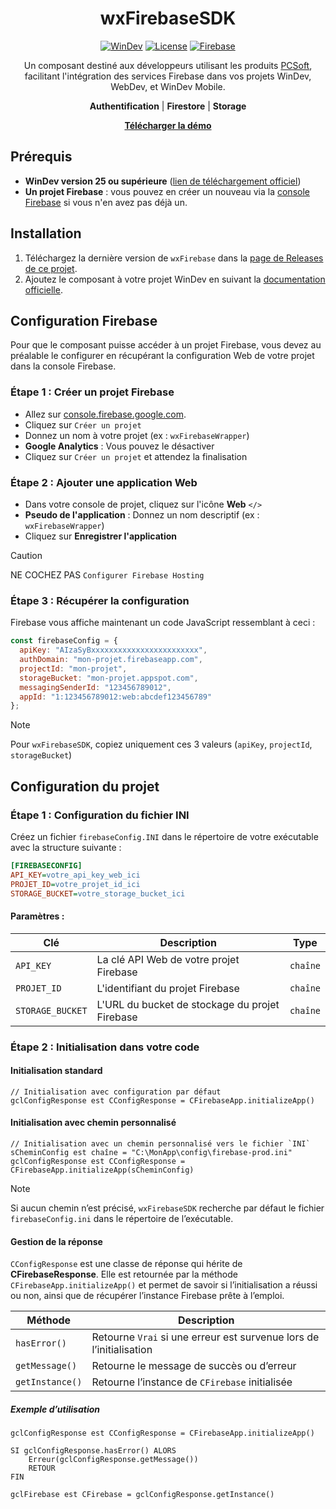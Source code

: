 <h1 align="center">wxFirebaseSDK</h1>

<div align="center">

[![WinDev](https://img.shields.io/badge/WinDev-25+-blue.svg?style=for-the-badge)](https://pcsoft.fr/)
[![License](https://img.shields.io/badge/License-MIT-green.svg?style=for-the-badge)](LICENSE)
[![Firebase](https://img.shields.io/badge/Firebase-REST_API-orange.svg?style=for-the-badge)](https://firebase.google.com/docs/reference/rest)

</div>

<p align="center">
    Un composant destiné aux développeurs utilisant les produits 
    <a href="https://pcsoft.fr/" target="_blank">PCSoft</a>, facilitant l'intégration des services Firebase dans vos projets WinDev, WebDev, et WinDev Mobile.
</p>

<p align="center">
    <strong>Authentification</strong> | <strong>Firestore</strong> | <strong>Storage</strong>
</p>

<p align="center">
    <a href="https://github.com/pcsoft-toolkit/wxFirebaseSDK/tree/main/Ressources/Exemple"><strong>Télécharger la démo</strong></a>
</p>

## Prérequis

- **WinDev version 25 ou supérieure** ([lien de téléchargement officiel](https://pcsoft.fr/st/telec/index.html))
- **Un projet Firebase** : vous pouvez en créer un nouveau via la [console Firebase](https://console.firebase.google.com/u/0/) si vous n'en avez pas déjà un.

## Installation

1. Téléchargez la dernière version de `wxFirebase` dans la [page de Releases de ce projet](https://github.com/pcsoft-toolkit/wxFirebaseSDK/releases).
2. Ajoutez le composant à votre projet WinDev en suivant la [documentation officielle](https://doc.pcsoft.fr/?2014006).

## Configuration Firebase

Pour que le composant puisse accéder à un projet Firebase, vous devez au préalable le configurer en récupérant la configuration Web de votre projet dans la console Firebase.

### Étape 1 : Créer un projet Firebase

- Allez sur [console.firebase.google.com](https://console.firebase.google.com).
- Cliquez sur `Créer un projet`
- Donnez un nom à votre projet (ex : `wxFirebaseWrapper`)
- **Google Analytics** : Vous pouvez le désactiver
- Cliquez sur `Créer un projet` et attendez la finalisation

### Étape 2 : Ajouter une application Web
- Dans votre console de projet, cliquez sur l'icône **Web** `</>`
- **Pseudo de l'application** : Donnez un nom descriptif (ex : `wxFirebaseWrapper`)
- Cliquez sur **Enregistrer l'application**
> [!CAUTION]
>  NE COCHEZ PAS `Configurer Firebase Hosting`

### Étape 3 : Récupérer la configuration
Firebase vous affiche maintenant un code JavaScript ressemblant à ceci :
```js
const firebaseConfig = {
  apiKey: "AIzaSyBxxxxxxxxxxxxxxxxxxxxxxxx",
  authDomain: "mon-projet.firebaseapp.com", 
  projectId: "mon-projet",
  storageBucket: "mon-projet.appspot.com",
  messagingSenderId: "123456789012",
  appId: "1:123456789012:web:abcdef123456789"
};
```
> [!NOTE]
> Pour `wxFirebaseSDK`, copiez uniquement ces 3 valeurs (`apiKey`, `projectId`, `storageBucket`)

## Configuration du projet
### Étape 1 : Configuration du fichier INI
Créez un fichier `firebaseConfig.INI` dans le répertoire de votre exécutable avec la structure suivante :
```ini
[FIREBASECONFIG]
API_KEY=votre_api_key_web_ici
PROJET_ID=votre_projet_id_ici
STORAGE_BUCKET=votre_storage_bucket_ici
```
#### Paramètres :
| Clé | Description | Type |
| --- | --- | --- |
| `API_KEY` | La clé API Web de votre projet Firebase | `chaîne`
| `PROJET_ID`  | L'identifiant du projet Firebase | `chaîne`
| `STORAGE_BUCKET` | L'URL du bucket de stockage du projet Firebase | `chaîne`

### Étape 2 : Initialisation dans votre code
#### Initialisation standard
```WLangage
// Initialisation avec configuration par défaut
gclConfigResponse est CConfigResponse = CFirebaseApp.initializeApp()
```
#### Initialisation avec chemin personnalisé
```WLangage
// Initialisation avec un chemin personnalisé vers le fichier `INI`
sCheminConfig est chaîne = "C:\MonApp\config\firebase-prod.ini"
gclConfigResponse est CConfigResponse = CFirebaseApp.initializeApp(sCheminConfig)
```
> [!NOTE]
> Si aucun chemin n’est précisé, `wxFirebaseSDK` recherche par défaut le fichier `firebaseConfig.ini` dans le répertoire de l’exécutable.

#### Gestion de la réponse
`CConfigResponse` est une classe de réponse qui hérite de **CFirebaseResponse**.
Elle est retournée par la méthode `CFirebaseApp.initializeApp()` et permet de savoir si l’initialisation a réussi ou non, ainsi que de récupérer l’instance Firebase prête à l’emploi.

| Méthode | Description |
| --- | --- |
| `hasError()` | Retourne `Vrai` si une erreur est survenue lors de l’initialisation |
| `getMessage()`  | Retourne le message de succès ou d’erreur |
| `getInstance()` | Retourne l’instance de `CFirebase` initialisée |

##### Exemple d’utilisation
```WLangage
gclConfigResponse est CConfigResponse = CFirebaseApp.initializeApp()

SI gclConfigResponse.hasError() ALORS
	Erreur(gclConfigResponse.getMessage())
    RETOUR
FIN

gclFirebase est CFirebase = gclConfigResponse.getInstance()
```